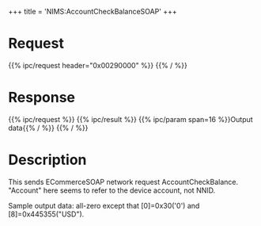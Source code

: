 +++
title = 'NIMS:AccountCheckBalanceSOAP'
+++

# Request

{{% ipc/request header="0x00290000" %}}
{{% / %}}

# Response

{{% ipc/request %}}
{{% ipc/result %}}
{{% ipc/param span=16 %}}Output data{{% / %}}
{{% / %}}

# Description

This sends ECommerceSOAP network request AccountCheckBalance. "Account" here seems to refer to the device account, not NNID.

Sample output data: all-zero except that \[0\]=0x30('0') and \[8\]=0x445355("USD").
